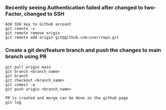 ### Recently seeing Authentication failed after changed to two-Factor, changed to SSH

```
Add SSH key to Github account
git remote -v 
git remote remove origin 
git remote add origin git@github.com:user/repo.git 
```

### Create a git dev/feature branch and push the changes to main branch using PR

```
git pull origin main
git branch <branch_name>
git branch 
git checkout <branch_name>
git commit -a
git push origin <branch_name>
```

```
PR is created and merge can be done in the github page
git log
```
